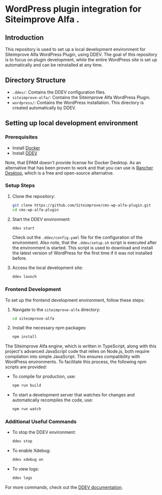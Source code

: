 # WordPress plugin integration for Siteimprove Alfa .

## Introduction

This repository is used to set up a local development environment for Siteimprove Alfa WordPress Plugin, using DDEV.
The goal of this repository is to focus on plugin development, while the entire WordPress site is set up
automatically and can be reinstalled at any time.

## Directory Structure

- `.ddev/`: Contains the DDEV configuration files.
- `siteimprove-alfa/`: Contains the Siteimprove Alfa WordPress Plugin.
- `wordpress/`: Contains the WordPress installation. This directory is created automatically by DDEV.

## Setting up local development environment

### Prerequisites

- Install [Docker](https://ddev.readthedocs.io/en/stable/users/install/docker-installation/)
- Install [DDEV](https://ddev.readthedocs.io/en/stable/users/install/ddev-installation/)

Note, that EPAM doesn't provide license for Docker Desktop. As an alternative that has been proven to work and that you can 
use is [Rancher Desktop](https://rancherdesktop.io/), which is a free and open-source alternative.

### Setup Steps

1. Clone the repository:
    ```sh
    git clone https://github.com/Siteimprove/cms-wp-alfa-plugin.git
    cd cms-wp-alfa-plugin
    ```

2. Start the DDEV environment:
    ```sh
    ddev start
    ```
   
    Check out the `.ddev/config.yaml` file for the configuration of the environment. Also note, that the `.ddev/setup.sh`
    script is executed after the environment is started. This script is used to download and install the latest 
    version of WordPress for the first time if it was not installed before.


3. Access the local development site:
    ```sh
    ddev launch
    ```

### Frontend Development

To set up the frontend development environment, follow these steps:

1. Navigate to the `siteimprove-alfa` directory:
    ```sh
    cd siteimprove-alfa
    ```

2. Install the necessary npm packages:
    ```sh
    npm install
    ```

The Siteimprove Alfa engine, which is written in TypeScript, along with this project's advanced JavaScript code that 
relies on Node.js, both require compilation into simple JavaScript. This ensures compatibility with WordPress environments. To facilitate this process, the following npm scripts are provided:
- To compile for production, use:
    ```sh
    npm run build
    ```

- To start a development server that watches for changes and automatically recompiles the code, use:
    ```sh
    npm run watch
    ```

### Additional Useful Commands

- To stop the DDEV environment:
    ```sh
    ddev stop
    ```

- To enable Xdebug:
    ```sh
    ddev xdebug on
    ```

- To view logs:
    ```sh
    ddev logs
    ```

For more commands, check out the [DDEV documentation](https://ddev.readthedocs.io/en/stable/users/usage/commands/).
